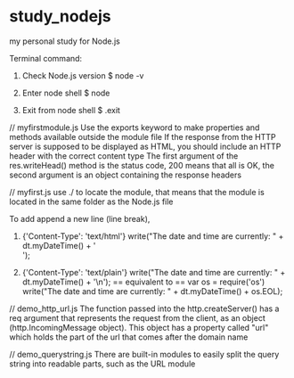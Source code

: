 # study_nodejs
my personal study for Node.js

Terminal command:
1. Check Node.js version
$ node -v

2. Enter node shell
$ node

3. Exit from node shell
$ .exit


// myfirstmodule.js
Use the exports keyword to make properties and methods available outside the module file
If the response from the HTTP server is supposed to be displayed as HTML, you should include an HTTP header with the correct content type
The first argument of the res.writeHead() method is the status code, 200 means that all is OK, the second argument is an object containing the response headers


// myfirst.js
use ./ to locate the module, that means that the module is located in the same folder as the Node.js file

To add append a new line (line break), 
1.  {'Content-Type': 'text/html'}
write("The date and time are currently: " + dt.myDateTime() + '</br>');

2. {'Content-Type': 'text/plain'}
write("The date and time are currently: " + dt.myDateTime() + '\n');
                        == equivalent to ==
var os = require('os')
write("The date and time are currently: " + dt.myDateTime() + os.EOL);


// demo_http_url.js
The function passed into the http.createServer() has a req argument that represents the request from the client, as an object (http.IncomingMessage object).
This object has a property called "url" which holds the part of the url that comes after the domain name


// demo_querystring.js
There are built-in modules to easily split the query string into readable parts, such as the URL module


